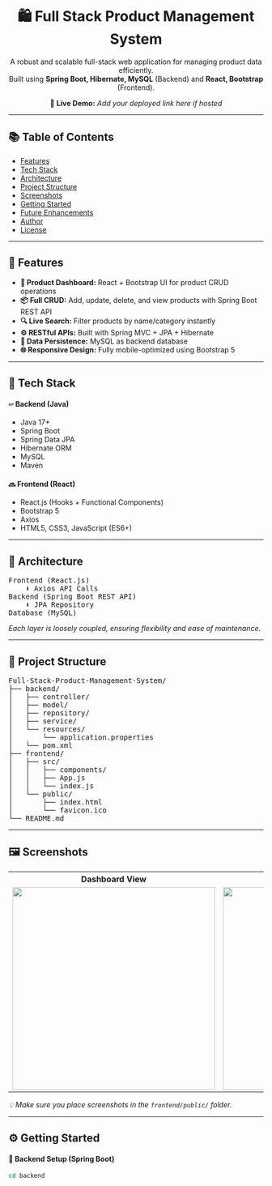 <h1 align="center">🛍️ Full Stack Product Management System</h1>

<p align="center">
  A robust and scalable full-stack web application for managing product data efficiently.<br>
  Built using <strong>Spring Boot, Hibernate, MySQL</strong> (Backend) and <strong>React, Bootstrap</strong> (Frontend).
</p>

<p align="center">
  🔗 <strong>Live Demo:</strong> <em>Add your deployed link here if hosted</em>
</p>

<hr>

<h2>📚 Table of Contents</h2>

<ul>
  <li><a href="#-features">Features</a></li>
  <li><a href="#-tech-stack">Tech Stack</a></li>
  <li><a href="#-architecture">Architecture</a></li>
  <li><a href="#-project-structure">Project Structure</a></li>
  <li><a href="#-screenshots">Screenshots</a></li>
  <li><a href="#-getting-started">Getting Started</a></li>
  <li><a href="#-future-enhancements">Future Enhancements</a></li>
  <li><a href="#-author">Author</a></li>
  <li><a href="#-license">License</a></li>
</ul>

<hr>

<h2>🚀 Features</h2>

<ul>
  <li><strong>🔐 Product Dashboard:</strong> React + Bootstrap UI for product CRUD operations</li>
  <li><strong>📦 Full CRUD:</strong> Add, update, delete, and view products with Spring Boot REST API</li>
  <li><strong>🔍 Live Search:</strong> Filter products by name/category instantly</li>
  <li><strong>⚙️ RESTful APIs:</strong> Built with Spring MVC + JPA + Hibernate</li>
  <li><strong>💾 Data Persistence:</strong> MySQL as backend database</li>
  <li><strong>🌐 Responsive Design:</strong> Fully mobile-optimized using Bootstrap 5</li>
</ul>

<hr>

<h2>💠 Tech Stack</h2>

<h4>🖙 Backend (Java)</h4>
<ul>
  <li>Java 17+</li>
  <li>Spring Boot</li>
  <li>Spring Data JPA</li>
  <li>Hibernate ORM</li>
  <li>MySQL</li>
  <li>Maven</li>
</ul>

<h4>🔜 Frontend (React)</h4>
<ul>
  <li>React.js (Hooks + Functional Components)</li>
  <li>Bootstrap 5</li>
  <li>Axios</li>
  <li>HTML5, CSS3, JavaScript (ES6+)</li>
</ul>

<hr>

<h2>🧱 Architecture</h2>

<pre>
Frontend (React.js)
    ⬇️ Axios API Calls
Backend (Spring Boot REST API)
    ⬇️ JPA Repository
Database (MySQL)
</pre>

<p><em>Each layer is loosely coupled, ensuring flexibility and ease of maintenance.</em></p>

<hr>

<h2>📂 Project Structure</h2>

<pre>
Full-Stack-Product-Management-System/
├── backend/
│   ├── controller/
│   ├── model/
│   ├── repository/
│   ├── service/
│   └── resources/
│       └── application.properties
│   └── pom.xml
├── frontend/
│   ├── src/
│   │   ├── components/
│   │   ├── App.js
│   │   └── index.js
│   └── public/
│       ├── index.html
│       └── favicon.ico
└── README.md
</pre>

<hr>

<h2>🖼️ Screenshots</h2>

<table>
  <tr>
    <th>Dashboard View</th>
    <th>Add Product Form</th>
  </tr>
  <tr>
    <td><img src="frontend/public/dashboard.png" width="400"/></td>
    <td><img src="frontend/public/form.png" width="400"/></td>
  </tr>
</table>

<p><em>💡 Make sure you place screenshots in the <code>frontend/public/</code> folder.</em></p>

<hr>

<h2>⚙️ Getting Started</h2>

<h4>🔧 Backend Setup (Spring Boot)</h4>

```bash
cd backend
